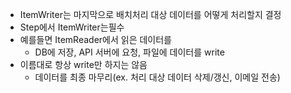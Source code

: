 - ItemWriter는 마지막으로 배치처리 대상 데이터를 어떻게 처리할지 결정
- Step에서 ItemWriter는필수
- 예를들면 ItemReader에서 읽은 데이터를
    - DB에 저장, API 서버에 요청, 파일에 데이터를 write
- 이름대로 항상 write만 하지는 않음
    - 데이터를 최종 마무리(ex. 처리 대상 데이터 삭제/갱신, 이메일 전송)